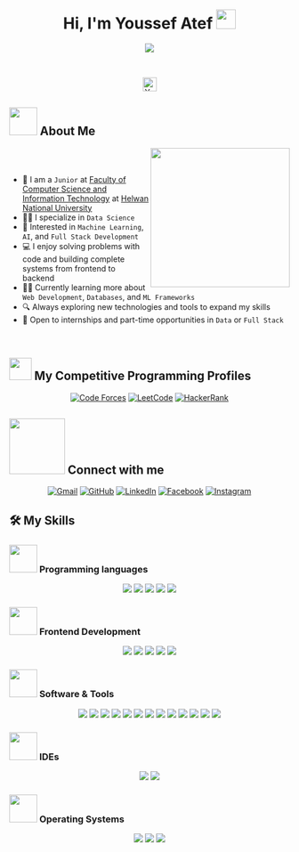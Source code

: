 <h1 align="center">Hi, I'm Youssef Atef <img src="https://media.giphy.com/media/hvRJCLFzcasrR4ia7z/giphy.gif" width="35"></h1>

<p align="center">
  <a href="https://github.com/DenverCoder1/readme-typing-svg"><img src="https://readme-typing-svg.herokuapp.com?font=Fira+Code&color=25C8A1&size=25&center=true&vCenter=true&width=600&height=100&lines=Data+Science+Student+%7C+Programmer;Competitive+Programmer+%7C+Codeforces+User;Learning+AI+%2F+Web+Development;Building+Real+World+Projects;Always+Improving+Every+Day"></a>
</p>

<br>

<p align="center"> 
  <img src="https://komarev.com/ghpvc/?username=YoussefAtef15&label=Profile%20views&color=blue&style=plastic" alt="YoussefAtef15" height=25px />
</p>

## <picture><img src="https://github.com/7oSkaaa/7oSkaaa/blob/main/Images/about_me.gif?raw=true" width="50px"></picture> About Me

<picture> 
  <img align="right" src="https://github.com/7oSkaaa/7oSkaaa/blob/main/Images/Right_Side.gif?raw=true" width="250px">
</picture>

<br><br>

- :school: I am a `Junior` at [Faculty of Computer Science and Information Technology](http://www.hnu.edu.eg/) at [Helwan National University](http://www.hnu.edu.eg/)
- :technologist: I specialize in `Data Science`
- :rocket: Interested in `Machine Learning`, `AI`, and `Full Stack Development`
- :computer: I enjoy solving problems with code and building complete systems from frontend to backend
- :student: Currently learning more about `Web Development`, `Databases`, and `ML Frameworks`
- :mag: Always exploring new technologies and tools to expand my skills
- :briefcase: Open to internships and part-time opportunities in `Data` or `Full Stack`

<br>

## <picture> <img src="https://github.com/7oSkaaa/7oSkaaa/blob/main/Images/competitive_programming_profile.png?raw=true" width=40> </picture> My Competitive Programming Profiles

<p align="center">
  <a href="https://codeforces.com/profile/YoussefAtef15"><img src="https://img.icons8.com/external-tal-revivo-shadow-tal-revivo/50/000000/external-codeforces-programming-competitions-and-contests-programming-community-logo-shadow-tal-revivo.png" alt="Code Forces"/></a>
  <a href="https://leetcode.com/u/YoussefAtef15/"><img src="https://img.icons8.com/external-tal-revivo-shadow-tal-revivo/50/000000/external-level-up-your-coding-skills-and-quickly-land-a-job-logo-shadow-tal-revivo.png" alt="LeetCode"/></a>
  <a href="https://www.hackerrank.com/profile/youssefatefrasl1"><img src="https://img.icons8.com/external-tal-revivo-shadow-tal-revivo/50/000000/hackerrank.png" alt="HackerRank"/></a>
</p>

## <picture> <img src="https://github.com/7oSkaaa/7oSkaaa/blob/main/Images/Connect-with-me.gif?raw=true" width="100px"> </picture> Connect with me
<p align="center">
  <a href="mailto:youssefateftayh@gmail.com"><img src="https://img.shields.io/badge/gmail-%23EA4335.svg?style=plastic&logo=gmail&logoColor=white" alt="Gmail"/></a>
  <a href="https://github.com/YoussefAtef15"><img src="https://img.shields.io/badge/github-%23181717.svg?style=plastic&logo=github&logoColor=white" alt="GitHub"/></a>
  <a href="https://www.linkedin.com/in/youssef--atef15"><img src="https://img.shields.io/badge/linkedin-%230A66C2.svg?style=plastic&logo=linkedin&logoColor=white" alt="LinkedIn"/></a>
  <a href="https://fb.com/youssefatef.raslan"><img src="https://img.shields.io/badge/facebook-%231877F2.svg?style=plastic&logo=facebook&logoColor=white" alt="Facebook"/></a>
  <a href="https://instagram.com/youssef__atef"><img src="https://img.shields.io/badge/instagram-%23E4405F.svg?style=plastic&logo=instagram&logoColor=white" alt="Instagram"/></a>
</p>

## 🛠️ My Skills

### <picture> <img src = "https://github.com/7oSkaaa/7oSkaaa/blob/main/Images/Programming_Languages.gif?raw=true" width = 50px>  </picture> Programming languages
<p align="center"> 
  <img src="https://img.shields.io/badge/C%20-%232370ED.svg?style=plastic&logo=c&logoColor=white">
  <img src="https://img.shields.io/badge/C++%20-%2300599C.svg?style=plastic&logo=c%2B%2B&logoColor=white">
  <img src="https://img.shields.io/badge/JavaScript%20-%23F7DF1E.svg?style=plastic&logo=javascript&logoColor=black">
  <img src="https://img.shields.io/badge/Java-%23007396.svg?style=plastic&logo=java&logoColor=white">
  <img src="https://img.shields.io/badge/Python%20-%2314354C.svg?style=plastic&logo=python&logoColor=white">
</p>

### <picture> <img src = "https://github.com/7oSkaaa/7oSkaaa/blob/main/Images/Front_End.gif?raw=true" width = 50px>  </picture> Frontend Development
<p align="center"> 
  <img src="https://img.shields.io/badge/HTML5%20-%23E34F26.svg?style=plastic&logo=html5&logoColor=white">
  <img src="https://img.shields.io/badge/CSS%20-%231572B6.svg?style=plastic&logo=css3&logoColor=white">
  <img src="https://img.shields.io/badge/react-%2361DAFB.svg?style=plastic&logo=React&logoColor=black">
  <img src="https://img.shields.io/badge/JavaScript%20-%23F7DF1E.svg?style=plastic&logo=javascript&logoColor=black">
  <img src="https://img.shields.io/badge/angular-DD0031?style=plastic&logo=angular&logoColor=white"/>
</p>

### <picture> <img src = "https://github.com/7oSkaaa/7oSkaaa/blob/main/Images/Software_Tools.gif?raw=true" width = 50px>  </picture> Software & Tools
<p align="center">
  <img src="https://img.shields.io/badge/Git%20-%23F05033.svg?style=plastic&logo=git&logoColor=white">
  <img src="https://img.shields.io/badge/github-%23181717.svg?style=plastic&logo=github&logoColor=white">
  <img src="https://img.shields.io/badge/Google%20Sheets%20-%2334A853.svg?style=plastic&logo=google%20sheets&logoColor=white">
  <img src="https://img.shields.io/badge/Markdown-000000?style=plastic&logo=markdown&logoColor=white">
  <img src="https://img.shields.io/badge/-Stack%20Overflow-FE7A16?style=plastic&logo=stack-overflow&logoColor=white">
  <img src="https://img.shields.io/badge/geeksforgeeks-%230F9D58.svg?style=plastic&logo=geeksforgeeks&logoColor=white">
  <img src="https://img.shields.io/badge/json-%23000000.svg?style=plastic&logo=json&logoColor=white">
  <img src="https://img.shields.io/badge/django-%23092E20.svg?&style=plastic&logo=django&logoColor=white" />
  <img src="https://img.shields.io/badge/sql-%2300C7B7.svg?style=plastic&logo=sqlite&logoColor=white" />
  <img src="https://img.shields.io/badge/PostgreSQL-%23336791.svg?style=plastic&logo=postgresql&logoColor=white">
  <img src="https://img.shields.io/badge/node.js-6DA55F.svg?style=plastic&logo=node.js&logoColor=white"/>
  <img src="https://img.shields.io/badge/spring-%236DB33F.svg?style=plastic&logo=spring&logoColor=white"/>
  <img src="https://img.shields.io/badge/flask-%23000.svg?style=plastic&logo=flask&logoColor=white"/>
</p>

### <picture> <img src = "https://github.com/7oSkaaa/7oSkaaa/blob/main/Images/IDEs.gif?raw=true" width = 50px>  </picture> IDEs
<p align="center">
  <img src="https://img.shields.io/badge/Visual%20Studio%20Code-0078d7.svg?style=plastic&logo=visual-studio-code&logoColor=white">
  <img src="https://img.shields.io/badge/jetbrains-%23000000.svg?style=plastic&logo=jetbrains&logoColor=white">
</p>

### <picture> <img src = "https://github.com/7oSkaaa/7oSkaaa/blob/main/Images/OS.gif?raw=true" width = 50px>  </picture> Operating Systems
<p align="center">
  <img src="https://img.shields.io/badge/Windows-0078D6?style=plastic&logo=windows&logoColor=white">
  <img src="https://img.shields.io/badge/Linux-FCC624?style=plastic&logo=linux&logoColor=black">
  <img src="https://img.shields.io/badge/Ubuntu-E95420?style=plastic&logo=ubuntu&logoColor=white">
</p>


